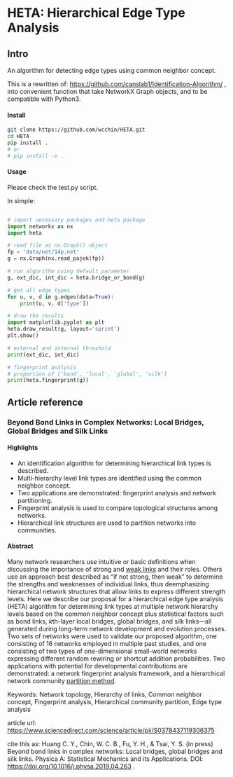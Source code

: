 # HETA: Hierarchical Edge Type Analysis

## Intro

An algorithm for detecting edge types using common neighbor concept.

This is a rewritten of: https://github.com/canslab1/Identification-Algorithm/ , into convenient function that take NetworkX Graph objects, and to be compatible with Python3.  

#### Install

```sh
git clone https://github.com/wcchin/HETA.git
cd HETA
pip install .
# or 
# pip install -e .
```

#### Usage

Please check the test.py script.

In simple:

```python

# import necessary packages and heta package
import networkx as nx
import heta

# read file as nx.Graph() object
fp = 'data/net/14p.net'
g = nx.Graph(nx.read_pajek(fp))

# run algorithm using default parameter
g, ext_dic, int_dic = heta.bridge_or_bond(g)

# get all edge types
for u, v, d in g.edges(data=True):
    print(u, v, d['type'])

# draw the results
import matplotlib.pyplot as plt
heta.draw_result(g, layout='sprint')
plt.show()

# external and internal threshold
print(ext_dic, int_dic)

# fingerprint analysis
# proportion of ['bond', 'local', 'global', 'silk']
print(heta.fingerprint(g))

```



## Article reference

### Beyond Bond Links in Complex Networks: Local Bridges, Global Bridges and Silk Links

#### Highlights

- An identification algorithm for determining hierarchical link types is described.
- Multi-hierarchy level link types are identified using the common neighbor concept.
- Two applications are demonstrated: fingerprint analysis and network partitioning.
- Fingerprint analysis is used to compare topological structures among networks.
- Hierarchical link structures are used to partition networks into communities.

#### Abstract

Many network researchers use intuitive or basic definitions when discussing the importance of strong and [weak links](https://www.sciencedirect.com/topics/physics-and-astronomy/weak-link) and their roles. Others use an approach best described as “if not strong, then weak” to determine the strengths and weaknesses of individual links, thus deemphasizing hierarchical network structures that allow links to express different strength levels. Here we describe our proposal for a hierarchical edge type analysis (HETA) algorithm for determining link types at multiple network hierarchy levels based on the common neighbor concept plus statistical factors such as bond links, *k*th-layer local bridges, global bridges, and silk links—all generated during long-term network development and evolution processes. Two sets of networks were used to validate our proposed algorithm, one consisting of 16 networks employed in multiple past studies, and one consisting of two types of one-dimensional small-world networks expressing different random rewiring or shortcut addition probabilities. Two applications with potential for developmental contributions are demonstrated: a network fingerprint analysis framework, and a hierarchical network community [partition method](https://www.sciencedirect.com/topics/mathematics/partition-method).

Keywords: Network topology, Hierarchy of links, Common neighbor concept, Fingerprint analysis, Hierarchical community partition, Edge type analysis


article url: https://www.sciencedirect.com/science/article/pii/S0378437119306375

cite this as:
Huang C. Y., Chin, W. C. B., Fu, Y. H., & Tsai, Y. S. (in press) Beyond bond links in complex networks: Local bridges, global bridges and silk links. Physica A: Statistical Mechanics and its Applications. DOI: https://doi.org/10.1016/j.physa.2019.04.263 .

